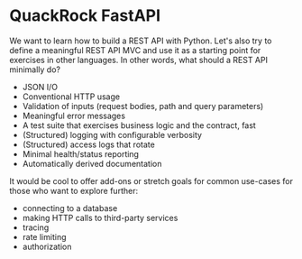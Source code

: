 # QuackRock FastAPI

We want to learn how to build a REST API with Python. Let's also try to define a meaningful REST API MVC and use it as a starting point for exercises in other languages. In other words, what should a REST API minimally do?

* JSON I/O
* Conventional HTTP usage
* Validation of inputs (request bodies, path and query parameters)
* Meaningful error messages
* A test suite that exercises business logic and the contract, fast
* (Structured) logging with configurable verbosity
* (Structured) access logs that rotate
* Minimal health/status reporting
* Automatically derived documentation

It would be cool to offer add-ons or stretch goals for common use-cases for those who want to explore further:

 * connecting to a database
 * making HTTP calls to third-party services
 * tracing
 * rate limiting
 * authorization
